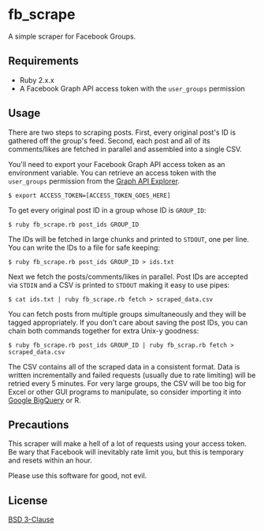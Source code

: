 # fb_scrape

A simple scraper for Facebook Groups.

## Requirements

* Ruby 2.x.x
* A Facebook Graph API access token with the `user_groups` permission

## Usage

There are two steps to scraping posts. First, every original post's ID is gathered off the group's feed. Second, each post and all of its comments/likes are fetched in parallel and assembled into a single CSV.

You'll need to export your Facebook Graph API access token as an environment variable. You can retrieve an access token with the `user_groups` permission from the [Graph API Explorer](https://developers.facebook.com/tools/explorer/).

    $ export ACCESS_TOKEN=[ACCESS_TOKEN_GOES_HERE]

To get every original post ID in a group whose ID is `GROUP_ID`:

    $ ruby fb_scrape.rb post_ids GROUP_ID

The IDs will be fetched in large chunks and printed to `STDOUT`, one per line. You can write the IDs to a file for safe keeping:

    $ ruby fb_scrape.rb post_ids GROUP_ID > ids.txt

Next we fetch the posts/comments/likes in parallel. Post IDs are accepted via `STDIN` and a CSV is printed to `STDOUT` making it easy to use pipes:

    $ cat ids.txt | ruby fb_scrape.rb fetch > scraped_data.csv

You can fetch posts from multiple groups simultaneously and they will be tagged
appropriately. If you don't care about saving the post IDs, you can chain both commands together for extra Unix-y goodness:

    $ ruby fb_scrape.rb post_ids GROUP_ID | ruby fb_scrap.rb fetch > scraped_data.csv

The CSV contains all of the scraped data in a consistent format. Data is written incrementally and failed requests (usually due to rate limiting) will be retried every 5 minutes. For very large groups, the CSV will be too big for Excel or other GUI programs to manipulate, so consider importing it into [Google BigQuery](https://cloud.google.com/bigquery/) or R.

## Precautions

This scraper will make a hell of a lot of requests using your access token. Be wary that Facebook will inevitably rate limit you, but this is temporary and resets within an hour.

Please use this software for good, not evil.

## License

[BSD 3-Clause](https://github.com/kern/fb_scrape/blob/master/LICENSE)
